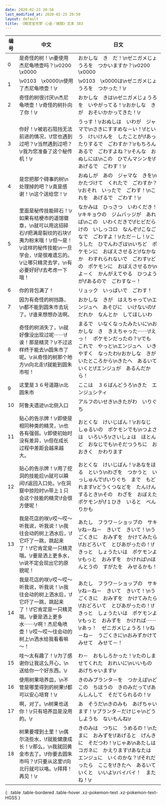 ```yaml
---
date: 2020-02-23 20:56
last_modified_at: 2020-02-25 20:50
layout: default
title: 《精灵宝可梦 心金／魂银》文本 383
---
```

| 编号 | 中文 | 日文 |
| ---- | ---- | ---- |
| 0 | 是奇怪的树！\n要使用杰尼龟喷壶吗？\v0200　\x0000 | おかしな　き　だ！\nゼニガメじょうろを　つかいますか？\v0200　\x0000 |
| 1 | \v0103　\x0000\n使用了杰尼龟喷壶！\r | \v0103　\x0000は\nゼニガメじょうろを　つかった！\r |
| 2 | 奇怪的树很讨厌\n杰尼龟喷壶！\r奇怪的树扑向了你！\r | おかしな　きは\nゼニガメじょうろを　いやがってる！\rおかしな　きが　おそいかかってきた！\r |
| 3 | 你好！\r被岩石阻挡无法前进的情况，\f您也遇到过吧？\r当然遇到过吧？\r我为您准备了这个秘传机！\r | うっす！\rおぬしは　いわが　ジャマで\nさきにすすめな－い！\fという　けいけんを　したことが\fあったりするで　ごわすか？\rもちろん　あるで　ごわすよね？\rそんな　おぬしには\nこの　ひでんマシンを\fあげるで　ごわす！\r |
| 4 | 是您把那个碍事的树\n处理掉的吧？\r真是感谢！\n这个送给您！\r | おぬしが　あの　ジャマな　きを\nかたづけて　くれたで　ごわすか？\rおそれ　いったで　ごわす！\nこれを　あげるで　ごわす！\r |
| 5 | 里面是秘传技能碎石！\r如果有桔梗市的道馆徽章，\n就可以用这招碎石\f把满是裂纹的石块\f夷为粉末哦！\r但～是！\r这样的秘传技能\n一旦学会，\f是很难遗忘的。\r让哪只精灵去学，\n有必要好好\f去考虑一下哦！ | なかみは　ひっさつ　いわくだき！\rキキョウの　ジムバッジが　あれば\nこの　いわくだきで\fヒビだらけの　いしっコロ　なんぞ\fこなごなで　ごわすよ！\rただ－し！\rこうした　ひでんわざは\nいちど　ポケモンに　おぼえさせると\fなかなか　わすれられないで　ごわす\rどの　ポケモンに　おぼえさせるか\nよ－く　かんがえてやる　ひつようが\fあるので　ごわすな－！ |
| 6 | 你的背包满了！ | リュック　いっぱいで　ごわす！ |
| 7 | 因为有奇怪的树挡路，\n都不能到圆朱市去玩了。\f谁来想想办法啊。 | おかしな　きが　はえちゃって\nエンジュへ　あそびに　いけないの\fだれか　なんとか　してほしいわ |
| 8 | 奇怪的树消失了，\n就好像没出现过呢⋯⋯\f诶！那是精灵？\r不过这样终于能去\n圆朱市了呢。\r从奇怪的树那个地方\n向北走\f就能到圆朱市啦！ | まるで　いなくなったみたいに\nおかしな　き　きえちゃった⋯⋯\fえっ！　ポケモンだったの？\rでも　これで　やっと\nエンジュへ　いきやすく　なったわ\rおかしな　きが　いたところから\nきたへ　あるいていくと\fエンジュが　あるんだから！ |
| 9 | 这里是３６号道路\n北　圆朱市 | ここは　３６ばんどうろ\nきた　エンジュシティ |
| 10 | 阿鲁夫遗迹\n北侧入口 | アルフのいせき\nきたがわ　いりぐち |
| 11 | 贴心的告示牌！\r即使是相同种类的精灵，\n也各有强弱。\r即使初始时没有差异，\n但在成长过程中差距会越来越大。 | おとくな　けいじばん！\rおなじ　しゅるいの　ポケモンでも\nつよさは　いろいろ\rさいしょは　ほとんど　おなじでも\nそだつうちに　おおきく　かわります |
| 12 | 贴心的告示牌！\r用了挖洞的技能后\n就可以瞬间\f返回入口处。\r在洞窟中掠险时\n带上１只会这个技能的精灵\f会很方便呢！ | おとくな　けいじばん！\rあなをほる　という\nわざを　つかうと　いっしゅんで\fいりぐち　まで　もどれます\rどうくつなどを　たんけん　するとき\nその　わざを　おぼえた　ポケモンが\f１ひき　いると　べんりかも |
| 13 | 我是花店的咲\r哎～哎～听我说，听我说！\n我往会动的树上洒水后，\f它吓了一跳，跳起来了！\f它肯定是一只精灵哦。\r要是洒上更多水，\n说不定会现出它的原貌呢！ | あたし　フラワ－ショップの　サキ\rね－ね－　きいて　きいて！\nうごくきに　おみずを　かけてみたら\fおどろいて　とびあがったの！\fきっと　しょうたいは　ポケモンよ\rもっと　おみずを　かければ\nほんとうの　すがたを　みせるかも！ |
| 14 | 我是花店的咲\r哎～哎～听我说，听我说！\n我往会动的树上洒水后，\f它吓了一跳，跳起来了！\f它肯定是一只精灵哦。\r要是洒上更多水⋯⋯\r啊！杰尼龟喷壶！\r哎～哎～往会动的树上\n洒水给我看看嘛～！ | あたし　フラワ－ショップの　サキ\rね－ね－　きいて　きいて！\nうごくきに　おみずを　かけてみたら\fおどろいて　とびあがったの！\fきっと　しょうたいは　ポケモンよ\rもっと　おみずを　かければ⋯⋯\rあっ！　ゼニガメじょうろ！\rね－ね－　うごくきに\nおみずかけて　みせて　みせて－！ |
| 15 | 哇～太有趣了！\r为了感谢你让我这么开心，\n送给你一个好东西。\r | わ－　おもしろかった！\rたのしませてくれた　おれいに\nいいもの　あげちゃいます\r |
| 16 | 使用树果培养皿，\n不管是哪里得到的树果\f都可以安心培育！\r | きのみプランタ－を　つかえば\nどこの　ちほうの　きのみだって\fあんしんして　そだてられるの！\r |
| 17 | 啊，对了。\n树果也送你！\r只有培养皿是没用的。\r | あ　そうだ\nきのみも　あげちゃいます！\rプランタ－だけじゃ\nどうしようも　ないもんね\r |
| 18 | 树果要埋到土里！\n偶尔浇些水，\f就能健康成长！\r那么，\n我就回黄金市去了。\f你要去圆朱市吗？\f只要从这里\f向北行就可以咯。\r拜拜！再见！\r | きのみは　つちに　うめるの！\nたまに　おみずを\fあげると　げんきに　そだつわ！\rじゃあ\nあたしは　コガネに　かえります\fあなたは　エンジュに　いくのかな？\fそれだったら　ここを\fきたへ　あるいていくと　いいよ\rバイバイ！　またね！\r |
{: .table .table-bordered .table-hover .xz-pokemon-text .xz-pokemon-text-HGSS }